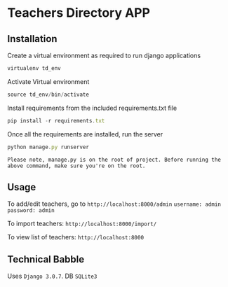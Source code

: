 # Teachers Directory APP

## Installation

Create a virtual environment as required to run django applications
```js   
virtualenv td_env
```
Activate Virtual environment
```js
source td_env/bin/activate
```

Install requirements from the included requirements.txt file
```js
pip install -r requirements.txt
```

Once all the requirements are installed, run the server

```js
python manage.py runserver
```
`Please note, manage.py is on the root of project. Before running the above command, make sure you're on the root.`

## Usage
To add/edit teachers, go to 
`http://localhost:8000/admin`
`username: admin`
`password: admin`

To import teachers:
`http://localhost:8000/import/`

To view list of teachers:
`http://localhost:8000`


## Technical Babble

Uses `Django 3.0.7`.
DB `SQLite3`
